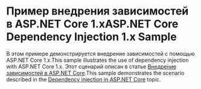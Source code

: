 # <a name="aspnet-core-dependency-injection-1x-sample"></a><span data-ttu-id="7dd81-101">Пример внедрения зависимостей в ASP.NET Core 1.x</span><span class="sxs-lookup"><span data-stu-id="7dd81-101">ASP.NET Core Dependency Injection 1.x Sample</span></span>

<span data-ttu-id="7dd81-102">В этом примере демонстрируется внедрение зависимостей с помощью ASP.NET Core 1.x.</span><span class="sxs-lookup"><span data-stu-id="7dd81-102">This sample illustrates the use of dependency injection with ASP.NET Core 1.x.</span></span> <span data-ttu-id="7dd81-103">Этот сценарий описан в статье [Внедрение зависимостей в ASP.NET Core](https://docs.microsoft.com/aspnet/core/fundamentals/dependency-injection).</span><span class="sxs-lookup"><span data-stu-id="7dd81-103">This sample demonstrates the scenario described in the [Dependency injection in ASP.NET Core](https://docs.microsoft.com/aspnet/core/fundamentals/dependency-injection) topic.</span></span>
